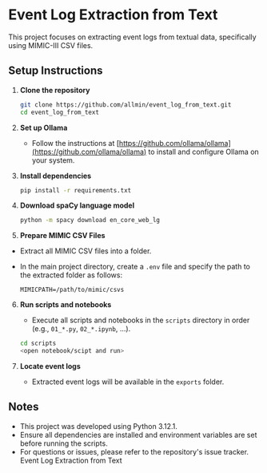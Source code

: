 # Event Log Extraction from Text

This project focuses on extracting event logs from textual data, specifically using MIMIC-III CSV files.

## Setup Instructions

1. **Clone the repository**
    ```bash
    git clone https://github.com/allmin/event_log_from_text.git
    cd event_log_from_text
    ```

2. **Set up Ollama**
    - Follow the instructions at [https://github.com/ollama/ollama](https://github.com/ollama/ollama) to install and configure Ollama on your system.

3. **Install dependencies**
    ```bash
    pip install -r requirements.txt
    ```

4. **Download spaCy language model**
    ```bash
    python -m spacy download en_core_web_lg
    ```

 5. **Prepare MIMIC CSV Files**

- Extract all MIMIC CSV files into a folder.
- In the main project directory, create a `.env` file and specify the path to the extracted folder as follows:

  ```dotenv
  MIMICPATH=/path/to/mimic/csvs

6. **Run scripts and notebooks**
    - Execute all scripts and notebooks in the `scripts` directory in order (e.g., `01_*.py`, `02_*.ipynb`, ...).
    ```bash
    cd scripts
    <open notebook/scipt and run>
    ```

7. **Locate event logs**
    - Extracted event logs will be available in the `exports` folder.

## Notes

- This project was developed using Python 3.12.1.
- Ensure all dependencies are installed and environment variables are set before running the scripts.
- For questions or issues, please refer to the repository's issue tracker. Event Log Extraction from Text
